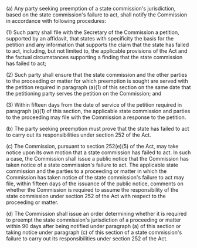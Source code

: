 (a) Any party seeking preemption of a state commission's jurisdiction, based on the state commission's failure to act, shall notify the Commission in accordance with following procedures:

(1) Such party shall file with the Secretary of the Commission a petition, supported by an affidavit, that states with specificity the basis for the petition and any information that supports the claim that the state has failed to act, including, but not limited to, the applicable provisions of the Act and the factual circumstances supporting a finding that the state commission has failed to act;

(2) Such party shall ensure that the state commission and the other parties to the proceeding or matter for which preemption is sought are served with the petition required in paragraph (a)(1) of this section on the same date that the petitioning party serves the petition on the Commission; and

(3) Within fifteen days from the date of service of the petition required in paragraph (a)(1) of this section, the applicable state commission and parties to the proceeding may file with the Commission a response to the petition.

(b) The party seeking preemption must prove that the state has failed to act to carry out its responsibilities under section 252 of the Act.

(c) The Commission, pursuant to section 252(e)(5) of the Act, may take notice upon its own motion that a state commission has failed to act. In such a case, the Commission shall issue a public notice that the Commission has taken notice of a state commission's failure to act. The applicable state commission and the parties to a proceeding or matter in which the Commission has taken notice of the state commission's failure to act may file, within fifteen days of the issuance of the public notice, comments on whether the Commission is required to assume the responsibility of the state commission under section 252 of the Act with respect to the proceeding or matter.

(d) The Commission shall issue an order determining whether it is required to preempt the state commission's jurisdiction of a proceeding or matter within 90 days after being notified under paragraph (a) of this section or taking notice under paragraph (c) of this section of a state commission's failure to carry out its responsibilities under section 252 of the Act.

